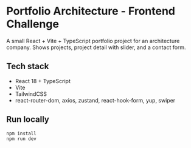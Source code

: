 # Portfolio Architecture - Frontend Challenge

A small React + Vite + TypeScript portfolio project for an architecture company.
Shows projects, project detail with slider, and a contact form.

## Tech stack

- React 18 + TypeScript
- Vite
- TailwindCSS
- react-router-dom, axios, zustand, react-hook-form, yup, swiper

## Run locally

```bash
npm install
npm run dev
```
